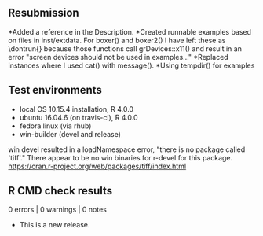## Resubmission
*Added a reference in the Description.
*Created runnable examples based on files in inst/extdata. For boxer() and boxer2() I have left these as \dontrun{} because those functions call grDevices::x11() and result in an error "screen devices should not be used in examples..."
*Replaced instances where I used cat() with message().
*Using tempdir() for examples


## Test environments
* local OS 10.15.4 installation, R 4.0.0
* ubuntu 16.04.6 (on travis-ci), R 4.0.0
* fedora linux (via rhub)
* win-builder (devel and release)

win devel resulted in a loadNamespace error, "there is no package called 'tiff'." There appear to be no win binaries for r-devel for this package. https://cran.r-project.org/web/packages/tiff/index.html


## R CMD check results

0 errors | 0 warnings | 0 notes


* This is a new release. 
